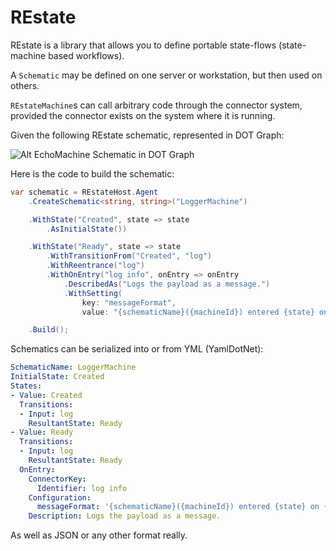 # REstate

REstate is a library that allows you to define portable state-flows (state-machine based workflows).

A `Schematic` may be defined on one server or workstation, but then used on others. 

`REstateMachine`s can call arbitrary code through the connector system, provided the connector exists on the system where it is running.

Given the following REstate schematic, represented in DOT Graph:

![Alt EchoMachine Schematic in DOT Graph](https://github.com/psibr/REstate.Engine/blob/master/echo-sample.svg)

Here is the code to build the schematic:

```csharp
var schematic = REstateHost.Agent
    .CreateSchematic<string, string>("LoggerMachine")

    .WithState("Created", state => state
        .AsInitialState())

    .WithState("Ready", state => state
        .WithTransitionFrom("Created", "log")
        .WithReentrance("log")
        .WithOnEntry("log info", onEntry => onEntry
            .DescribedAs("Logs the payload as a message.")
            .WithSetting(
                key: "messageFormat", 
                value: "{schematicName}({machineId}) entered {state} on {input}. Message: {payload}")))

    .Build();
```

Schematics can be serialized into or from YML (YamlDotNet):

```yml
SchematicName: LoggerMachine
InitialState: Created
States:
- Value: Created
  Transitions:
  - Input: log
    ResultantState: Ready
- Value: Ready
  Transitions:
  - Input: log
    ResultantState: Ready
  OnEntry:
    ConnectorKey:
      Identifier: log info
    Configuration:
      messageFormat: '{schematicName}({machineId}) entered {state} on {input}. Message: {payload}'
    Description: Logs the payload as a message.

```
As well as JSON or any other format really.
